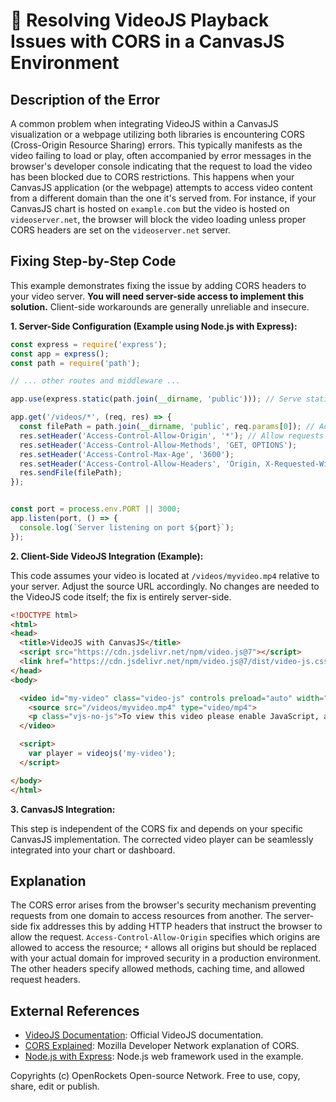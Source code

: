 # 🐞 Resolving VideoJS Playback Issues with CORS in a CanvasJS Environment


## Description of the Error

A common problem when integrating VideoJS within a CanvasJS visualization or a webpage utilizing both libraries is encountering CORS (Cross-Origin Resource Sharing) errors. This typically manifests as the video failing to load or play, often accompanied by error messages in the browser's developer console indicating that the request to load the video has been blocked due to CORS restrictions. This happens when your CanvasJS application (or the webpage) attempts to access video content from a different domain than the one it's served from.  For instance, if your CanvasJS chart is hosted on `example.com` but the video is hosted on `videoserver.net`, the browser will block the video loading unless proper CORS headers are set on the `videoserver.net` server.

## Fixing Step-by-Step Code

This example demonstrates fixing the issue by adding CORS headers to your video server. **You will need server-side access to implement this solution.**  Client-side workarounds are generally unreliable and insecure.

**1. Server-Side Configuration (Example using Node.js with Express):**

```javascript
const express = require('express');
const app = express();
const path = require('path');

// ... other routes and middleware ...

app.use(express.static(path.join(__dirname, 'public'))); // Serve static files, including your videos

app.get('/videos/*', (req, res) => {
  const filePath = path.join(__dirname, 'public', req.params[0]); // Adjust path as needed
  res.setHeader('Access-Control-Allow-Origin', '*'); // Allow requests from any origin.  Consider restricting this to your actual domain for security!
  res.setHeader('Access-Control-Allow-Methods', 'GET, OPTIONS');
  res.setHeader('Access-Control-Max-Age', '3600');
  res.setHeader('Access-Control-Allow-Headers', 'Origin, X-Requested-With, Content-Type, Accept');
  res.sendFile(filePath);
});


const port = process.env.PORT || 3000;
app.listen(port, () => {
  console.log(`Server listening on port ${port}`);
});
```

**2. Client-Side VideoJS Integration (Example):**

This code assumes your video is located at `/videos/myvideo.mp4` relative to your server.  Adjust the source URL accordingly.  No changes are needed to the VideoJS code itself; the fix is entirely server-side.

```html
<!DOCTYPE html>
<html>
<head>
  <title>VideoJS with CanvasJS</title>
  <script src="https://cdn.jsdelivr.net/npm/video.js@7"></script>
  <link href="https://cdn.jsdelivr.net/npm/video.js@7/dist/video-js.css" rel="stylesheet">
</head>
<body>

  <video id="my-video" class="video-js" controls preload="auto" width="640" height="360" poster="poster.jpg">
    <source src="/videos/myvideo.mp4" type="video/mp4">
    <p class="vjs-no-js">To view this video please enable JavaScript, and consider upgrading to a web browser that supports HTML5 video</p>
  </video>

  <script>
    var player = videojs('my-video');
  </script>

</body>
</html>
```

**3.  CanvasJS Integration:**

This step is independent of the CORS fix and depends on your specific CanvasJS implementation.  The corrected video player can be seamlessly integrated into your chart or dashboard.


## Explanation

The CORS error arises from the browser's security mechanism preventing requests from one domain to access resources from another. The server-side fix addresses this by adding HTTP headers that instruct the browser to allow the request.  `Access-Control-Allow-Origin` specifies which origins are allowed to access the resource; `*` allows all origins but should be replaced with your actual domain for improved security in a production environment. The other headers specify allowed methods, caching time, and allowed request headers.

## External References

* [VideoJS Documentation](https://videojs.com/): Official VideoJS documentation.
* [CORS Explained](https://developer.mozilla.org/en-US/docs/Web/HTTP/CORS): Mozilla Developer Network explanation of CORS.
* [Node.js with Express](https://expressjs.com/): Node.js web framework used in the example.


Copyrights (c) OpenRockets Open-source Network. Free to use, copy, share, edit or publish.

